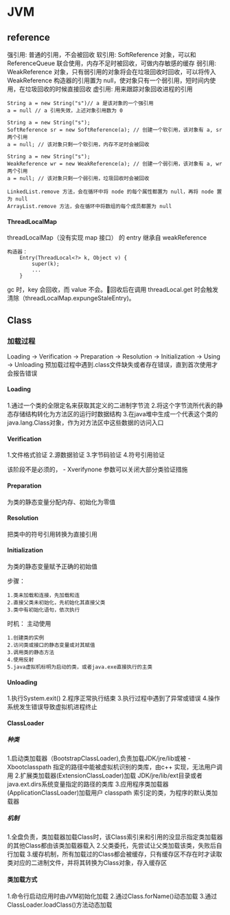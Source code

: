 # JVM
## reference
强引用: 普通的引用，不会被回收
软引用: SoftReference 对象，可以和 ReferenceQueue 联合使用，内存不足时被回收，可做内存敏感的缓存
弱引用: WeakReference 对象，只有弱引用的对象将会在垃圾回收时回收，可以将传入 WeakReference 构造器的引用置为 null，使对象只有一个弱引用，短时间内使用，在垃圾回收的时候直接回收
虚引用: 用来跟踪对象回收进程的引用

    String a = new String("s")// a 是该对象的一个强引用
    a = null // a 引用失效，上述对象引用数为 0
    
    String a = new String("s");
    SoftReference sr = new SoftReference(a); // 创建一个软引用，该对象有 a, sr 两个引用
    a = null; // 该对象只剩一个软引用，内存不足时会被回收
    
    String a = new String("s");
    WeakReference wr = new WeakReference(a); // 创建一个弱引用，该对象有 a, wr 两个引用
    a = null; // 该对象只剩一个弱引用，垃圾回收时会被回收

    LinkedList.remove 方法，会在循环中将 node 的每个属性都置为 null，再将 node 置为 null
    ArrayList.remove 方法，会在循环中将数组的每个成员都置为 null

#### ThreadLocalMap
threadLocalMap（没有实现 map 接口） 的 entry 继承自 weakReference

    构造器：
        Entry(ThreadLocal<?> k, Object v) {
            super(k);
            ...
        }
        
gc 时，key 会回收，而 value 不会。回收后在调用 threadLocal.get 时会触发清除（threadLocalMap.expungeStaleEntry)。
        
        
## Class
### 加载过程
Loading -> Verification -> Preparation -> Resolution -> Initialization -> Using -> Unloading
预加载过程中遇到.class文件缺失或者存在错误，直到首次使用才会报告错误
#### Loading
1.通过一个类的全限定名来获取其定义的二进制字节流
2.将这个字节流所代表的静态存储结构转化为方法区的运行时数据结构
3.在java堆中生成一个代表这个类的java.lang.Class对象，作为对方法区中这些数据的访问入口

#### Verification
1.文件格式验证
2.源数据验证
3.字节码验证
4.符号引用验证

该阶段不是必须的， - Xverifynone 参数可以关闭大部分类验证措施
#### Preparation
为类的静态变量分配内存、初始化为零值
#### Resolution
把类中的符号引用转换为直接引用
#### Initialization
为类的静态变量赋予正确的初始值

步骤：

    1.类未加载和连接，先加载和连
    2.直接父类未初始化，先初始化其直接父类
    3.类中有初始化语句，依次执行    
    
时机：
    主动使用
    
    1.创建类的实例
    2.访问类或接口的静态变量或对其赋值
    3.调用类的静态方法
    4.使用反射
    5.java虚拟机标明为启动的类，或者java.exe直接执行的主类
    
#### Unloading
1.执行System.exit()
2.程序正常执行结束
3.执行过程中遇到了异常或错误
4.操作系统发生错误导致虚拟机进程终止

#### ClassLoader
##### 种类
1.启动类加载器（BootstrapClassLoader),负责加载JDK/jre/lib或被 - Xbootclasspath 指定的路径中能被虚拟机识别的类库，由c++
实现，无法用户调用
2.扩展类加载器(ExtensionClassLoader)加载 JDK/jre/lib/ext目录或者 java.ext.dirs系统变量指定的路径的类库
3.应用程序类加载器(ApplicationClassLoader)加载用户 classpath 索引定的类，为程序的默认类加载器
##### 机制
1.全盘负责，类加载器加载Class时，该Class索引来和引用的没显示指定类加载器的其他Class都由该类加载器载入
2.父类委托，先尝试让父类加载该类，失败后自行加载
3.缓存机制，所有加载过的Class都会被缓存，只有缓存区不存在时才读取类对应的二进制文件，并将其转换为Class对象，存入缓存区

#### 类加载方式
1.命令行启动应用时由JVM初始化加载
2.通过Class.forName()动态加载
3.通过ClassLoader.loadClass()方法动态加载


